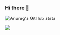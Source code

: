 ### Hi there 👋

![Anurag's GitHub stats](https://github-readme-stats.vercel.app/api?username=JongMinCh0i&&show_icons=true&theme=tokyonight)

 <img src="http://mazandi.herokuapp.com/api?handle=imonlyone&theme=warm"/>
